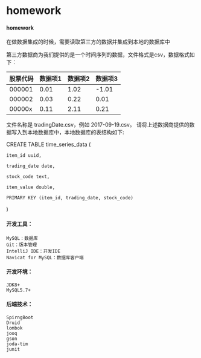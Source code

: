 # homework
#### homework
在做数据集成的时候，需要读取第三方的数据并集成到本地的数据库中

第三方数据商为我们提供的是一个时间序列的数据，文件格式是csv，数据格式如下：

股票代码 | 数据项1 | 数据项2 | 数据项3
---|---|---|---|
000001 | 0.01 | 1.02 | -1.01 
000002 | 0.03 | 0.22 | 0.01
00000x | 0.11 | 2.11 | 0.21


文件名称是 tradingDate.csv，例如 2017-09-19.csv。
请将上述数据商提供的数据写入到本地数据库中，本地数据库的表结构如下:

CREATE TABLE  time_series_data (

    item_id uuid,

    trading_date date,

    stock_code text,

    item_value double,

    PRIMARY KEY (item_id, trading_date, stock_code)

)
#### 开发工具：

```
MySQL：数据库
Git：版本管理
IntelliJ IDE：开发IDE
Navicat for MySQL：数据库客户端
```

#### 开发环境：

```
JDK8+
MySQL5.7+
```

#### 后端技术：

```
SpirngBoot
Druid
lombok
jooq
gson
joda-tim
junit
```
